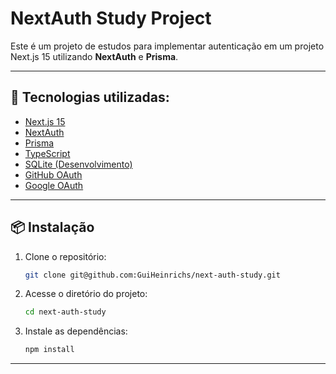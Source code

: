 # NextAuth Study Project

Este é um projeto de estudos para implementar autenticação em um projeto Next.js 15 utilizando **NextAuth** e **Prisma**.

---

## 🚀 Tecnologias utilizadas:
- [Next.js 15](https://nextjs.org/)
- [NextAuth](https://next-auth.js.org/)
- [Prisma](https://www.prisma.io/)
- [TypeScript](https://www.typescriptlang.org/)
- [SQLite (Desenvolvimento)](https://www.sqlite.org/index.html)
- [GitHub OAuth](https://github.com/settings/developers)
- [Google OAuth](https://console.cloud.google.com/)

---

## 📦 Instalação
1. Clone o repositório:
    ```bash
    git clone git@github.com:GuiHeinrichs/next-auth-study.git
    ```

2. Acesse o diretório do projeto:
    ```bash
    cd next-auth-study
    ```

3. Instale as dependências:
    ```bash
    npm install
    ```

---
